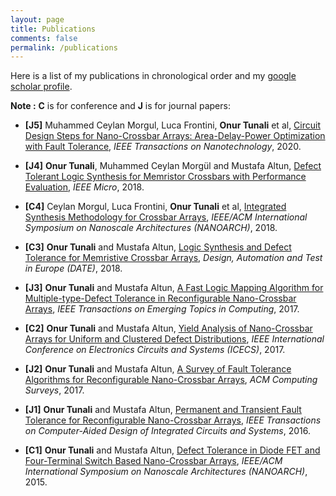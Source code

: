 ```yaml
---
layout: page
title: Publications
comments: false
permalink: /publications
---
```



<!-- * content
{:toc}
 -->

Here is a list of my publications in chronological order and my <a href="https://scholar.google.com.tr/citations?user=tz3gufIAAAAJ&hl=en" target="blank">google scholar profile</a>.

 **Note :** **C** is for conference and **J** is for journal papers:

* **[J5]** Muhammed Ceylan Morgul, Luca Frontini, **Onur Tunali** et al, [Circuit Design Steps for Nano-Crossbar Arrays: Area-Delay-Power Optimization with Fault Tolerance](https://hal.archives-ouvertes.fr/hal-03065940/file/FINAL%20VERSION%20copy.pdf), *IEEE Transactions on Nanotechnology*, 2020.

* **[J4]** **Onur Tunali**, Muhammed Ceylan Morgül and Mustafa Altun, [Defect Tolerant Logic Synthesis for Memristor Crossbars with Performance Evaluation](http://www.ecc.itu.edu.tr/images/b/b1/Morgul_EtAl_Integrated_Synthesis_Methodology_for_Crossbar_Arrays.pdf), *IEEE Micro*, 2018.

* **[C4]** Ceylan Morgul, Luca Frontini, **Onur Tunali** et al, [Integrated Synthesis Methodology for Crossbar Arrays](http://www.ecc.itu.edu.tr/images/b/b1/Morgul_EtAl_Integrated_Synthesis_Methodology_for_Crossbar_Arrays.pdf), *IEEE/ACM International Symposium on Nanoscale Architectures (NANOARCH)*, 2018.

* **[C3]** **Onur Tunali** and Mustafa Altun, [Logic Synthesis and Defect Tolerance for Memristive Crossbar Arrays](http://www.ecc.itu.edu.tr/images/5/57/Tunali_Altun_Logic_Synthesis_and_Defect_Tolerance_for_Memristive_Crossbars.pdf), *Design, Automation and Test in Europe (DATE)*, 2018.

* **[J3]** **Onur Tunali** and Mustafa Altun, [A Fast Logic Mapping Algorithm for Multiple-type-Defect Tolerance in Reconfigurable Nano-Crossbar Arrays](http://www.ecc.itu.edu.tr/images/c/c9/Tunali_Altun_Multiple_type_Defect_Tolerance_in_Nano_Crossbar_Arrays.pdf), *IEEE Transactions on Emerging Topics in Computing*, 2017.

* **[C2]** **Onur Tunali** and Mustafa Altun, [Yield Analysis of Nano-Crossbar Arrays for Uniform and Clustered Defect Distributions](http://www.ecc.itu.edu.tr/images/6/6b/Tunali_Altun_Nano_Crossbar_Yield_Analysis.pdf), *IEEE International Conference on Electronics Circuits and Systems (ICECS)*, 2017.

* **[J2]** **Onur Tunali** and Mustafa Altun, [A Survey of Fault Tolerance Algorithms for Reconfigurable Nano-Crossbar Arrays](http://www.ecc.itu.edu.tr/images/b/bc/Tunali_Altun_A_Survey_of_Nano-crossbar_Fault_Tolerance.pdf), *ACM Computing Surveys*, 2017.

* **[J1]** **Onur Tunali** and Mustafa Altun, [Permanent and Transient Fault Tolerance for Reconfigurable Nano-Crossbar Arrays](http://www.ecc.itu.edu.tr/images/c/cc/Tunali_Altun_Permanent_and_Transient_Fault_Tolerance_for_Reconfigurable_Nano-Crossbar_Arrays.pdf), *IEEE Transactions on Computer-Aided Design of Integrated Circuits and Systems*, 2016.

* **[C1]** **Onur Tunali** and Mustafa Altun, [Defect Tolerance in Diode FET and Four-Terminal Switch Based Nano-Crossbar Arrays](http://www.ecc.itu.edu.tr/images/e/ee/Tunali_Altun_Defect_Tolerance_in_Diode_FET_and_Four-Terminal_Switch_based_Nano-Crossbar_Arrays.pdf), *IEEE/ACM International Symposium on Nanoscale Architectures (NANOARCH)*, 2015.

